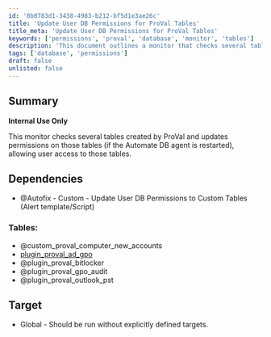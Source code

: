 ```yaml
---
id: '0b0783d1-3438-4983-b212-bf5d1e3ae26c'
title: 'Update User DB Permissions for ProVal Tables'
title_meta: 'Update User DB Permissions for ProVal Tables'
keywords: ['permissions', 'proval', 'database', 'monitor', 'tables']
description: 'This document outlines a monitor that checks several tables created by ProVal and updates permissions on those tables if the Automate DB agent is restarted, ensuring user access to necessary data.'
tags: ['database', 'permissions']
draft: false
unlisted: false
---
```


## Summary

**Internal Use Only**

This monitor checks several tables created by ProVal and updates permissions on those tables (if the Automate DB agent is restarted), allowing user access to those tables.

## Dependencies

- @Autofix - Custom - Update User DB Permissions to Custom Tables (Alert template/Script)

### Tables:
- @custom_proval_computer_new_accounts
- [plugin_proval_ad_gpo](<../tables/plugin_proval_ad_gpo.md>)
- @plugin_proval_bitlocker
- @plugin_proval_gpo_audit
- @plugin_proval_outlook_pst

## Target

- Global - Should be run without explicitly defined targets.
